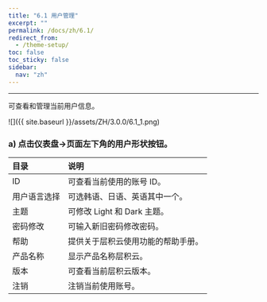 ```yaml
---
title: "6.1 用户管理"
excerpt: ""
permalink: /docs/zh/6.1/
redirect_from:
  - /theme-setup/
toc: false
toc_sticky: false
sidebar:
  nav: "zh"
---
```


---
可查看和管理当前用户信息。

![]({{ site.baseurl }}/assets/ZH/3.0.0/6.1_1.png)

### a\) 点击仪表盘→页面左下角的用户形状按钮。

| **目录** | **说明** |
| :--- | :--- |
| ID | 可查看当前使用的账号 ID。|
| 用户语言选择 | 可选韩语、日语、英语其中一个。|
| 主题 | 可修改 Light 和 Dark 主题。|
| 密码修改 | 可输入新旧密码修改密码。|
| 帮助 | 提供关于层积云使用功能的帮助手册。 |
| 产品名称 | 显示产品名称层积云。 |
| 版本 | 可查看当前层积云版本。 |
| 注销 | 注销当前使用账号。 |
